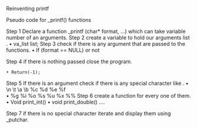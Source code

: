 Reinventing printf

Pseudo code for _printf() functions

Step 1 Declare a function _printf (char* format, ...) which can take variable number of an arguments.
Step 2 create a variable to hold our arguments list . 
    • va_list list;
Step 3 check if there is any argument that are passed to the functions.
    • If (format == NULL) or not

Step 4 if there is nothing passed close the program.

    • Return(-1);
Step 5 If there is an argument check if there is any  special character like .
    • \n 	\t 	\a 	\b 	%c 	%d 	%e 	%f	 
    • %g 	%i	 %o 	%s	 %u	 %x 	%% 
Step 6 create a function for every one of them.
    • Void print_int()
    • void print_double()
….

Step 7 if there is no special character iterate and display them using _putchar.
